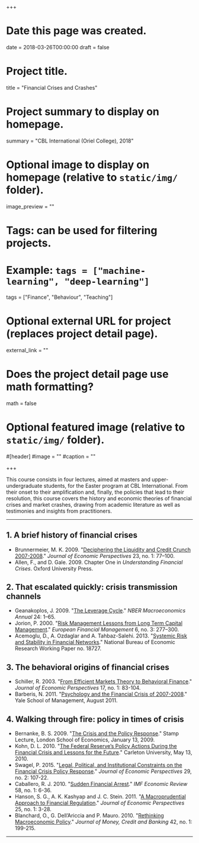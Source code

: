 +++
# Date this page was created.
date = 2018-03-26T00:00:00
draft = false

# Project title.
title = "Financial Crises and Crashes"

# Project summary to display on homepage.
summary = "CBL International (Oriel College), 2018"

# Optional image to display on homepage (relative to `static/img/` folder).
image_preview = ""

# Tags: can be used for filtering projects.
# Example: `tags = ["machine-learning", "deep-learning"]`
tags = ["Finance", "Behaviour", "Teaching"]

# Optional external URL for project (replaces project detail page).
external_link = ""

# Does the project detail page use math formatting?
math = false

# Optional featured image (relative to `static/img/` folder).
#[header]
#image = ""
#caption = ""

+++

This course consists in four lectures, aimed at masters and upper-undergraduate students, for the Easter program at CBL International. From their onset to their amplification and, finally, the policies that lead to their resolution, this course covers the history and economic theories of financial crises and market crashes, drawing from academic literature as well as testimonies and insights from practitioners.

---

## 1. A brief history of financial crises

- Brunnermeier, M. K. 2009. "[Deciphering the Liquidity and Credit Crunch 2007-2008](http://dx.doi.org/10.1257/jep.23.1.77)." *Journal of Economic Perspectives* 23, no. 1: 77–100.
- Allen, F., and D. Gale. 2009. Chapter One in *Understanding Financial Crises*. Oxford University Press.

## 2. That escalated quickly: crisis transmission channels

- Geanakoplos, J. 2009. "[The Leverage Cycle](http://www.nber.org/chapters/c11786.pdf)." *NBER Macroeconomics Annual* 24: 1–65.
- Jorion, P. 2000. "[Risk Management Lessons from Long Term Capital Management](http://dx.doi.org/10.1111/1468-036X.00125)." *European Financial Management* 6, no. 3: 277–300.
- Acemoglu, D., A. Ozdaglar and A. Tahbaz-Salehi. 2013. "[Systemic Risk and Stability in Financial Networks](http://www.nber.org/papers/w18727.pdf)." National Bureau of Economic Research Working Paper no. 18727.

## 3. The behavioral origins of financial crises

- Schiller, R. 2003. "[From Efficient Markets Theory to Behavioral Finance](https://pubs.aeaweb.org/doi/pdfplus/10.1257/089533003321164967)." *Journal of Economic Perspectives* 17, no. 1: 83-104.
- Barberis, N. 2011. "[Psychology and the Financial Crisis of 2007-2008](http://faculty.som.yale.edu/nicholasbarberis/cp10.pdf)." Yale School of Management, August 2011.

## 4. Walking through fire: policy in times of crisis

- Bernanke, B. S. 2009. "[The Crisis and the Policy Response](https://www.federalreserve.gov/newsevents/speech/bernanke20090113a.htm)." Stamp Lecture, London School of Economics, January 13, 2009.
- Kohn, D. L. 2010. "[The Federal Reserve’s Policy Actions During the Financial Crisis and Lessons for the Future](http://www.federalreserve.gov/newsevents/speech/kohn20100513a.htm)." Carleton University, May 13, 2010.
- Swagel, P. 2015. "[Legal, Political, and Institutional Constraints on the Financial Crisis Policy Response](http://dx.doi.org/10.1257/jep.29.2.107)." *Journal of Economic Perspectives* 29, no. 2: 107-22.
- Caballero, R. J. 2010. "[Sudden Financial Arrest](http://dx.doi.org/10.1057/imfer.2010.1)." *IMF Economic Review* 58, no. 1: 6-36.
- Hanson, S. G., A. K. Kashyap and J. C. Stein. 2011. "[A Macroprudential Approach to Financial Regulation](http://dx.doi.org/10.1257/jep.25.1.3)."
*Journal of Economic Perspectives* 25, no. 1: 3-28.
- Blanchard, O., G. Dell’Ariccia and P. Mauro. 2010. "[Rethinking Macroeconomic Policy](http://dx.doi.org/10.1111/j.1538-4616.2010.00334.x)." *Journal of
Money, Credit and Banking* 42, no. 1: 199-215.

---
